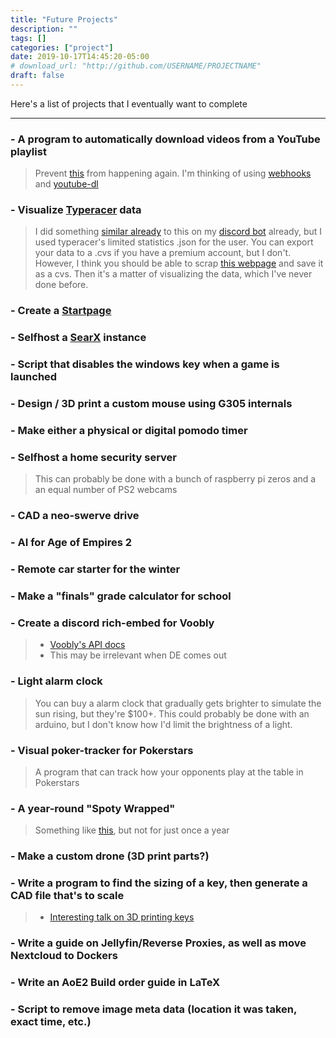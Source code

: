 ```yaml
---
title: "Future Projects"
description: ""
tags: []
categories: ["project"]
date: 2019-10-17T14:45:20-05:00
# download_url: "http://github.com/USERNAME/PROJECTNAME"
draft: false
---
```


Here's a list of projects that I eventually want to complete


---


### - A program to automatically download videos from a YouTube playlist
> Prevent [this](https://old.reddit.com/r/Jon_Bois/comments/ab6930/does_anyone_happen_to_have_pretty_good_episode_4/) from happening again. I'm thinking of using [webhooks](https://zapier.com) and [youtube-dl](https://github.com/ytdl-org/youtube-dl)

### - Visualize [Typeracer](https://play.typeracer.com/) data
> I did something [similar already](https://github.com/Mehvix/synapsBotRW/blob/master/typeracer.py) to this on my [discord bot](https://mehvix.com/posts/synapsbot/) already, but I used typeracer's limited statistics .json for the user. You can export your data to a .cvs if you have a premium account, but I don't. However, I think you should be able to scrap [this webpage](https://data.typeracer.com/pit/race_history?user=mehvix&n=9999&startDate=) and save it as a cvs. Then it's a matter of visualizing the data, which I've never done before.

### - Create a [Startpage](https://old.reddit.com/r/startpages)

### - Selfhost a [SearX](https://searx.me/about) instance

### - Script that disables the windows key when a game is launched

### - Design / 3D print a custom mouse using G305 internals

### - Make either a physical or digital pomodo timer

### - Selfhost a home security server
> This can probably be done with a bunch of raspberry pi zeros and a an equal number of PS2 webcams

### - CAD a neo-swerve drive

### - AI for Age of Empires 2

### - Remote car starter for the winter

### - Make a "finals" grade calculator for school

### - Create a discord rich-embed for Voobly
> - [Voobly's API docs](https://www.voobly.com/pages/view/147/External-API-Documentation#lobbiesgameid)
> - This may be irrelevant when DE comes out

### - Light alarm clock
> You can buy a alarm clock that gradually gets brighter to simulate the sun rising, but they're $100+. 
> This could probably be done with an arduino, but I don't know how I'd limit the brightness of a light.

### - Visual poker-tracker for Pokerstars
> A program that can track how your opponents play at the table in Pokerstars

### - A year-round "Spoty Wrapped"
> Something like [this](https://newsroom.spotify.com/2018-12-06/relive-your-year-in-music-with-spotify-wrapped-2018/), but not for just once a year

### - Make a custom drone (3D print parts?)

### - Write a program to find the sizing of a key, then generate a CAD file that's to scale
> - [Interesting talk on 3D printing keys](https://youtu.be/7kJnGZlirpI)

### - Write a guide on Jellyfin/Reverse Proxies, as well as move Nextcloud to Dockers

### -  Write an AoE2 Build order guide in LaTeX

### - Script to remove image meta data (location it was taken, exact time, etc.)